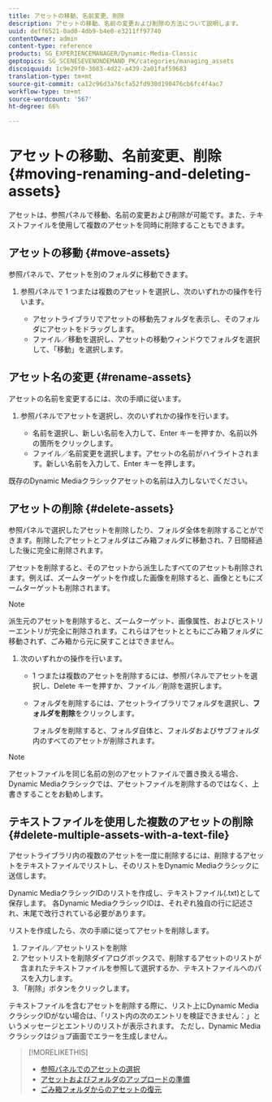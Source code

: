 ```yaml
---
title: アセットの移動、名前変更、削除
description: アセットの移動、名前の変更および削除の方法について説明します。
uuid: deff6521-0ad0-4db9-b4e0-e3211ff97740
contentOwner: admin
content-type: reference
products: SG_EXPERIENCEMANAGER/Dynamic-Media-Classic
geptopics: SG_SCENESEVENONDEMAND_PK/categories/managing_assets
discoiquuid: 1c9e29f0-3083-4d22-a439-2a01faf59683
translation-type: tm+mt
source-git-commit: ca12c96d3a76cfa52fd930d190476cb6fc4f4ac7
workflow-type: tm+mt
source-wordcount: '567'
ht-degree: 66%

---
```



# アセットの移動、名前変更、削除{#moving-renaming-and-deleting-assets}

アセットは、参照パネルで移動、名前の変更および削除が可能です。また、テキストファイルを使用して複数のアセットを同時に削除することもできます。

## アセットの移動 {#move-assets}

参照パネルで、アセットを別のフォルダに移動できます。

1. 参照パネルで 1 つまたは複数のアセットを選択し、次のいずれかの操作を行います。

   * アセットライブラリでアセットの移動先フォルダを表示し、そのフォルダにアセットをドラッグします。
   * ファイル／移動を選択し、アセットの移動ウィンドウでフォルダを選択して、「移動」を選択します。

## アセット名の変更  {#rename-assets}

アセットの名前を変更するには、次の手順に従います。

1. 参照パネルでアセットを選択し、次のいずれかの操作を行います。

   * 名前を選択し、新しい名前を入力して、Enter キーを押すか、名前以外の箇所をクリックします。
   * ファイル／名前変更を選択します。アセットの名前がハイライトされます。新しい名前を入力して、Enter キーを押します。

既存のDynamic Mediaクラシックアセットの名前は入力しないでください。

## アセットの削除 {#delete-assets}

参照パネルで選択したアセットを削除したり、フォルダ全体を削除することができます。削除したアセットとフォルダはごみ箱フォルダに移動され、7 日間経過した後に完全に削除されます。

アセットを削除すると、そのアセットから派生したすべてのアセットも削除されます。例えば、ズームターゲットを作成した画像を削除すると、画像とともにズームターゲットも削除されます。

>[!NOTE]
>
>派生元のアセットを削除すると、ズームターゲット、画像属性、およびヒストリーエントリが完全に削除されます。これらはアセットとともにごみ箱フォルダに移動されず、ごみ箱から元に戻すことはできません。

1. 次のいずれかの操作を行います。

   * 1 つまたは複数のアセットを削除するには、参照パネルでアセットを選択し、Delete キーを押すか、ファイル／削除を選択します。
   * フォルダを削除するには、アセットライブラリでフォルダを選択し、**フォルダを削除**&#x200B;をクリックします。

      フォルダを削除すると、フォルダ自体と、フォルダおよびサブフォルダ内のすべてのアセットが削除されます。

>[!NOTE]
>
>アセットファイルを同じ名前の別のアセットファイルで置き換える場合、Dynamic Mediaクラシックでは、アセットファイルを削除するのではなく、上書きすることをお勧めします。

## テキストファイルを使用した複数のアセットの削除 {#delete-multiple-assets-with-a-text-file}

アセットライブラリ内の複数のアセットを一度に削除するには、削除するアセットをテキストファイルでリストし、そのリストをDynamic Mediaクラシックに送信します。

Dynamic MediaクラシックIDのリストを作成し、テキストファイル(.txt)として保存します。 各Dynamic MediaクラシックIDは、それぞれ独自の行に記述され、末尾で改行されている必要があります。

リストを作成したら、次の手順に従ってアセットを削除します。

1. ファイル／アセットリストを削除
1. アセットリストを削除ダイアログボックスで、削除するアセットのリストが含まれたテキストファイルを参照して選択するか、テキストファイルへのパスを入力します。
1. 「削除」ボタンをクリックします。

テキストファイルを含むアセットを削除する際に、リスト上にDynamic MediaクラシックIDがない場合は、「リスト内の次のエントリを検証できません：」というメッセージとエントリのリストが表示されます。 ただし、Dynamic Mediaクラシックはジョブ画面でエラーを生成しません。

>[!MORELIKETHIS]
>
>* [参照パネルでのアセットの選択](selecting-assets-browse-panel.md#selecting_assets_in_the_browse_panel)
>* [アセットおよびフォルダのアップロードの準備](uploading-files.md#preparing_your_assets_and_folders_for_uploading)
>* [ごみ箱フォルダからのアセットの復元](trash-folder.md#restoring_assets_from_the_trash_folder)

